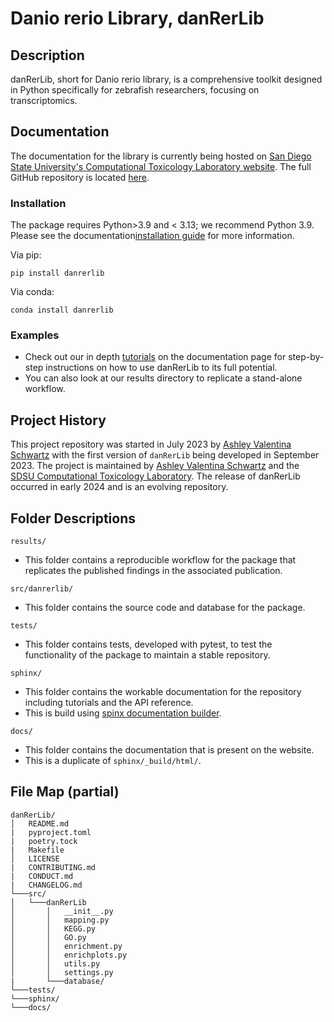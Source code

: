 # Danio rerio Library, danRerLib

## Description

danRerLib, short for Danio rerio library, is a comprehensive toolkit designed in Python specifically for zebrafish researchers, focusing on transcriptomics. 

## Documentation

The documentation for the library is currently being hosted on [San Diego State University's Computational Toxicology Laboratory website](https://sdsucomptox.github.io/danrerlib/index.html). The full GitHub repository is located [here](https://github.com/sdsucomptox/danrerlib).

### Installation

The package requires Python>3.9 and < 3.13; we recommend Python 3.9. Please see the documentation[installation guide](https://sdsucomptox.github.io/danrerlib/userguide/installation.html) for more information.

Via pip:
~~~~
pip install danrerlib
~~~~

Via conda: 
~~~~
conda install danrerlib
~~~~

### Examples

- Check out our in depth [tutorials](https://sdsucomptox.github.io/danrerlib/tutorials) on the documentation page for step-by-step instructions on how to use danRerLib to its full potential. 
- You can also look at our results directory to replicate a stand-alone workflow. 

## Project History

This project repository was started in July 2023 by [Ashley Valentina Schwartz](https://github.com/ashleyvsch) with the first version of `danRerLib` being developed in September 2023. The project is maintained by [Ashley Valentina Schwartz](https://github.com/ashleyvsch) and the [SDSU Computational Toxicology Laboratory](https://github.com/sdsucomptox). The release of danRerLib occurred in early 2024 and is an evolving repository. 

## Folder Descriptions

`results/`
- This folder contains a reproducible workflow for the package that replicates the published findings in the associated publication. 

`src/danrerlib/`
- This folder contains the source code and database for the package.

`tests/`
- This folder contains tests, developed with pytest, to test the functionality of the package to maintain a stable repository.

`sphinx/`
- This folder contains the workable documentation for the repository including tutorials and the API reference.
- This is build using [spinx documentation builder](https://www.sphinx-doc.org/en/master/).

`docs/`
- This folder contains the documentation that is present on the website.
- This is a duplicate of `sphinx/_build/html/`.

## File Map (partial)

```
danRerLib/
│   README.md
|   pyproject.toml
|   poetry.tock
|   Makefile
│   LICENSE
|   CONTRIBUTING.md
|   CONDUCT.md
|   CHANGELOG.md
└───src/
│   └───danRerLib
│       │   __init__.py
│       │   mapping.py
│       │   KEGG.py
│       │   GO.py
│       │   enrichment.py
│       │   enrichplots.py
│       │   utils.py
│       │   settings.py
|       └───database/
└───tests/
└───sphinx/
└───docs/

```